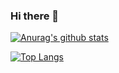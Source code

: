 ### Hi there 👋

<!--
**Ayuka1/Ayuka1** is a ✨ _special_ ✨ repository because its `README.md` (this file) appears on your GitHub profile.

Here are some ideas to get you started:

- 🔭 I’m currently working on ...
- 🌱 I’m currently learning ...
- 👯 I’m looking to collaborate on ...
- 🤔 I’m looking for help with ...
- 💬 Ask me about ...
- 📫 How to reach me: ...
- 😄 Pronouns: ...
- ⚡ Fun fact: ...
-->
[![Anurag's github stats](https://github-readme-stats.vercel.app/api?username=ayuka1)](https://github.com/anuraghazra/github-readme-stats)

[![Top Langs](https://github-readme-stats.vercel.app/api/top-langs/?username=ayuka1)](https://github.com/anuraghazra/github-readme-stats)
